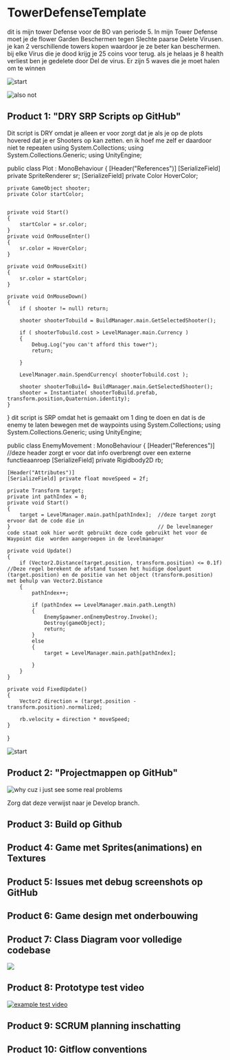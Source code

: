 # TowerDefenseTemplate
dit is mijn tower Defense voor de BO van periode 5. In mijn Tower Defense moet je de flower Garden Beschermen tegen Slechte paarse Delete Virusen. je kan 2 verschillende towers kopen waardoor je ze beter kan beschermen. bij elke Virus die je dood krijg je 25 coins voor terug. als je helaas je 8 health verliest ben je gedelete door Del de virus. Er zijn 5 waves die je moet halen om te winnen

![start](file:///C:/fotos%20you%20need/Screenshot%202024-01-18%20180438.png)

![also not](file:///C:/fotos%20you%20need/need.png)


## Product 1: "DRY SRP Scripts op GitHub"

Dit script is DRY omdat je alleen er voor zorgt dat je als je op de plots hovered dat je er Shooters op kan zetten. en ik hoef me zelf er daardoor niet te repeaten
using System.Collections;
using System.Collections.Generic;
using UnityEngine;

public class Plot : MonoBehaviour
{
    [Header("References")]
    [SerializeField] private SpriteRenderer sr;
    [SerializeField] private Color HoverColor;

    private GameObject shooter;
    private Color startColor;


    private void Start()
    {
        startColor = sr.color;
    }
    private void OnMouseEnter()
    {
        sr.color = HoverColor;
    }

    private void OnMouseExit()
    {
        sr.color = startColor;
    }

    private void OnMouseDown()
    {
        if ( shooter != null) return;

        shooter shooterTobuild = BuildManager.main.GetSelectedShooter();

        if ( shooterTobuild.cost > LevelManager.main.Currency ) 
        {
            Debug.Log("you can't afford this tower");
            return;

        }

        LevelManager.main.SpendCurrency( shooterTobuild.cost );

        shooter shooterToBuild= BuildManager.main.GetSelectedShooter();
        shooter = Instantiate( shooterToBuild.prefab, transform.position,Quaternion.identity);
    }
}
dit script is SRP omdat het is gemaakt om 1 ding te doen en dat is de enemy te laten bewegen met de waypoints
using System.Collections;
using System.Collections.Generic;
using UnityEngine;

public class EnemyMovement : MonoBehaviour
{
    [Header("References")]                         //deze header zorgt er voor dat info overbrengt over een externe functieaanroep
        [SerializeField] private Rigidbody2D rb;

    [Header("Attributes")]
    [SerializeField] private float moveSpeed = 2f;

    private Transform target;
    private int pathIndex = 0;
    private void Start()
    {
        target = LevelManager.main.path[pathIndex];  //deze target zorgt ervoor dat de code die in 
    }                                                // De levelmaneger code staat ook hier wordt gebruikt deze code gebruikt het voor de Waypoint die  worden aangeroepen in de levelmanager 

    private void Update()         
    {
        if (Vector2.Distance(target.position, transform.position) <= 0.1f)    //Deze regel berekent de afstand tussen het huidige doelpunt (target.position) en de positie van het object (transform.position) met behulp van Vector2.Distance
        {
            pathIndex++;

            if (pathIndex == LevelManager.main.path.Length) 
            {
                EnemySpawner.onEnemyDestroy.Invoke();
                Destroy(gameObject);
                return;
            }
            else
            {
                target = LevelManager.main.path[pathIndex];

            }
        }
    }

    private void FixedUpdate()
    {
        Vector2 direction = (target.position - transform.position).normalized;

        rb.velocity = direction * moveSpeed;
    }
}

![start](file:///C:/fotos%20you%20need/Screenshot%202024-01-18%20180438.png)

## Product 2: "Projectmappen op GitHub"

![why cuz i just see some real problems](file:///C:/fotos%20you%20need/Screenshot%202024-01-18%20183250.png) 

Zorg dat deze verwijst naar je Develop branch.

## Product 3: Build op Github



## Product 4: Game met Sprites(animations) en Textures 



## Product 5: Issues met debug screenshots op GitHub 



## Product 6: Game design met onderbouwing 



## Product 7: Class Diagram voor volledige codebase 

![](file:///C:/fotos%20you%20need/JA.png)

## Product 8: Prototype test video


[![example test video](https://ucarecdn.com/dbdc3ad0-f375-40ad-8987-9e6451b28b50/)](https://www.youtube.com/watch?v=CzzRML1swF0)

## Product 9: SCRUM planning inschatting 



## Product 10: Gitflow conventions


